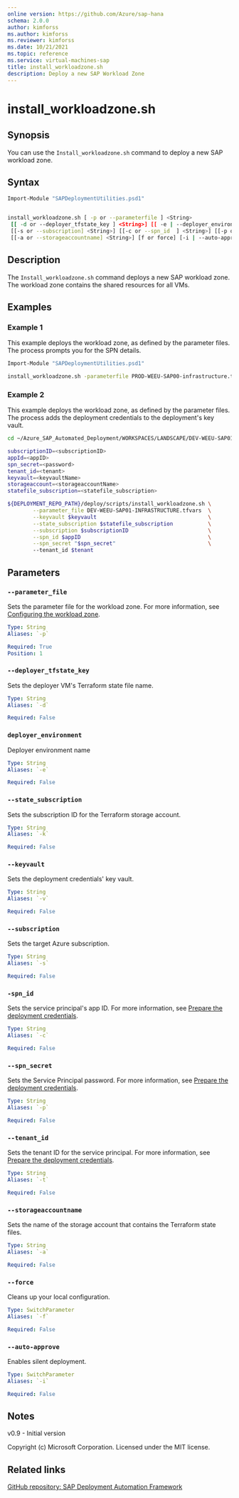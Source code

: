 ```yaml
---
online version: https://github.com/Azure/sap-hana
schema: 2.0.0
author: kimforss
ms.author: kimforss
ms.reviewer: kimforss
ms.date: 10/21/2021
ms.topic: reference
ms.service: virtual-machines-sap
title: install_workloadzone.sh
description: Deploy a new SAP Workload Zone
---
```


# install_workloadzone.sh

## Synopsis
You can use the `Install_workloadzone.sh` command  to deploy a new SAP workload zone.

## Syntax

```bash
Import-Module "SAPDeploymentUtilities.psd1"


install_workloadzone.sh [ -p or --parameterfile ] <String> 
 [[ -d or --deployer_tfstate_key ] <String>] [[ -e | --deployer_environment] <String>] [[ -k | --state_subscription] <String>] [[ -o | --storageaccountname ]
 [[-s or --subscription] <String>] [[-c or --spn_id  ] <String>] [[-p or --spn_secret ] <String>] [[-t or --tenant_id ] <String>]
 [[-a or --storageaccountname] <String>] [f or force] [-i | --auto-approve]
```

## Description
The  `Install_workloadzone.sh` command deploys a new SAP workload zone. The workload zone contains the shared resources for all VMs.

## Examples

### Example 1

This example deploys the workload zone, as defined by the parameter files. The process prompts you for the SPN details.

```bash
Import-Module "SAPDeploymentUtilities.psd1"

install_workloadzone.sh -parameterfile PROD-WEEU-SAP00-infrastructure.tfvars
```

### Example 2

This example deploys the workload zone, as defined by the parameter files. The process adds the deployment credentials to the deployment's key vault.

```bash
cd ~/Azure_SAP_Automated_Deployment/WORKSPACES/LANDSCAPE/DEV-WEEU-SAP01-INFRASTRUCTURE

subscriptionID=<subscriptionID>
appId=<appID>
spn_secret=<password>
tenant_id=<tenant>
keyvault=<keyvaultName>
storageaccount=<storageaccountName>
statefile_subscription=<statefile_subscription>

${DEPLOYMENT_REPO_PATH}/deploy/scripts/install_workloadzone.sh \
        --parameter_file DEV-WEEU-SAP01-INFRASTRUCTURE.tfvars  \
        --keyvault $keyvault                                   \
        --state_subscription $statefile_subscription           \
        --subscription $subscriptionID                         \
        --spn_id $appID                                        \
        --spn_secret "$spn_secret"                             \ 
        --tenant_id $tenant
```
## Parameters

### `--parameter_file`
Sets the parameter file for the workload zone. For more information, see [Configuring the workload zone](../automation-configure-workload-zone.md).

```yaml
Type: String
Aliases: `-p`

Required: True
Position: 1
```

### `--deployer_tfstate_key`
Sets the deployer VM's Terraform state file name.

```yaml
Type: String
Aliases: `-d`

Required: False
```

### `deployer_environment`
Deployer environment name

```yaml
Type: String
Aliases: `-e`

Required: False
```

### `--state_subscription`
Sets the subscription ID for the Terraform storage account.

```yaml
Type: String
Aliases: `-k`

Required: False
```

### `--keyvault`
Sets the deployment credentials' key vault.

```yaml
Type: String
Aliases: `-v`

Required: False
```

### `--subscription`
Sets the target Azure subscription.

```yaml
Type: String
Aliases: `-s`

Required: False
```

### `-spn_id`
Sets the service principal's app ID. For more information, see [Prepare the deployment credentials](../automation-deploy-control-plane.md#prepare-the-deployment-credentials).

```yaml
Type: String
Aliases: `-c`

Required: False
```

### `--spn_secret`
Sets the Service Principal password. For more information, see [Prepare the deployment credentials](../automation-deploy-control-plane.md#prepare-the-deployment-credentials). 

```yaml
Type: String
Aliases: `-p`

Required: False
```

### `--tenant_id`
Sets the tenant ID for the service principal. For more information, see [Prepare the deployment credentials](../automation-deploy-control-plane.md#prepare-the-deployment-credentials). 

```yaml
Type: String
Aliases: `-t`

Required: False
```

### `--storageaccountname`
Sets the name of the storage account that contains the Terraform state files.

```yaml
Type: String
Aliases: `-a`

Required: False
```

### `--force`
Cleans up your local configuration.

```yaml
Type: SwitchParameter
Aliases: `-f`

Required: False
```

### `--auto-approve`
Enables silent deployment.

```yaml
Type: SwitchParameter
Aliases: `-i`

Required: False
```

## Notes
v0.9 - Initial version


Copyright (c) Microsoft Corporation.
Licensed under the MIT license.

## Related links

[GitHub repository: SAP Deployment Automation Framework](https://github.com/Azure/sap-hana)
